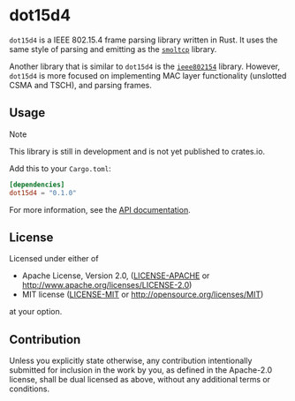 # dot15d4

`dot15d4` is a IEEE 802.15.4 frame parsing library written in Rust.
It uses the same style of parsing and emitting as the [`smoltcp`](https://github.com/smoltcp-rs/smoltcp) library.

Another library that is similar to `dot15d4` is the [`ieee802154`](https://github.com/rust-iot/rust-ieee802.15.4) library.
However, `dot15d4` is more focused on implementing MAC layer functionality (unslotted CSMA and TSCH), and parsing frames.

## Usage

> [!NOTE]
> This library is still in development and is not yet published to crates.io.

Add this to your `Cargo.toml`:

```toml
[dependencies]
dot15d4 = "0.1.0"
```

For more information, see the [API documentation](https://docs.rs/dot15d4).

## License

Licensed under either of

 * Apache License, Version 2.0, ([LICENSE-APACHE](LICENSE-APACHE) or http://www.apache.org/licenses/LICENSE-2.0)
 * MIT license ([LICENSE-MIT](LICENSE-MIT) or http://opensource.org/licenses/MIT)

at your option.

## Contribution

Unless you explicitly state otherwise, any contribution intentionally submitted for inclusion in the work by you,
as defined in the Apache-2.0 license, shall be dual licensed as above, without any additional terms or conditions.
